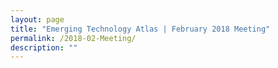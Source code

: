 ```yaml
---
layout: page
title: "Emerging Technology Atlas | February 2018 Meeting"
permalink: /2018-02-Meeting/
description: ""
---
```

